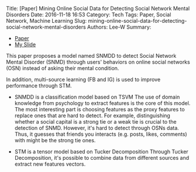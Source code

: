 Title: [Paper] Mining Online Social Data for Detecting Social Network Mental Disorders
Date: 2016-11-18 16:53
Category: Tech
Tags: Paper, Social Network, Machine Learning
Slug: mining-online-social-data-for-detecting-social-network-mental-disorders
Authors: Lee-W
Summary:

* [Paper](http://www2016.net/proceedings/proceedings/p275.pdf)
* [My Slide](https://speakerdeck.com/leew/mining-online-social-data-for-detecting-social-network-mental-disorders)

This paper proposes a model named SNMDD to detect Social Network Mental Disorder (SNMD) through users' behaviors on online social networks (OSN) instead of asking their mental condition.

<!--more-->

In addition, multi-source learning (FB and IG) is used to improve performance through STM.

* SNMDD is a classification model based on TSVM
The use of domain knowledge from psychology to extract features is the core of this model.
The most interesting part is choosing features as the proxy features to replace ones that are hard to detect.
For example, distinguishing whether a social capital is a strong tie or a weak tie is crucial to the detection of SNMD. However, it's hard to detect through OSNs data. Thus, it guesses that friends you interacts (e.g. posts, likes, comments) with might be the strong tie ones.

* STM is a tensor model based on Tucker Decomposition
Through Tucker Decomposition, it's possible to combine data from different sources and extract new features vectors.
